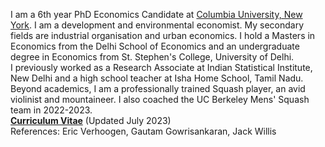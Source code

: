 I am a 6th year PhD Economics Candidate at [Columbia University, New York](https://econ.columbia.edu). I am a development and environmental economist. My secondary fields are industrial organisation and urban economics.
I hold a Masters in Economics from the Delhi School of Economics and an undergraduate degree in Economics from St. Stephen's College, University of Delhi.  
I previously worked as a Research Associate at Indian Statistical Institute, New Delhi and a high school teacher at Isha Home School, Tamil Nadu. Beyond academics, I am a professionally trained Squash player, an avid violinist and mountaineer. I also coached the UC Berkeley Mens' Squash team in 2022-2023.  
__[Curriculum Vitae](/pdf/academic_CV_july.pdf")__ (Updated July 2023)  
References: Eric Verhoogen, Gautam Gowrisankaran, Jack Willis
